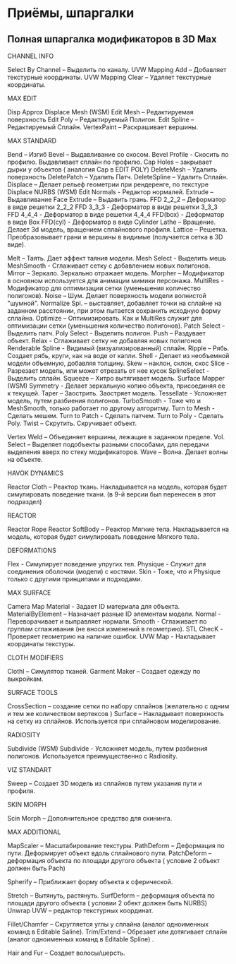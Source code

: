 # Приёмы, шпаргалки

## Полная шпаргалка модификаторов в 3D Max

CHANNEL INFO

Select By Channel – Выделить по каналу. UVW Mapping Add – Добавляет текстурные координаты. UVW Mapping Clear – Удаляет текстурные координаты.

MAX EDIT

Disp Approx Displace Mesh (WSM) Edit Mesh – Редактируемая поверхность Edit Poly – Редактируемый Полигон. Edit Spline – Редактируемый Сплайн. VertexPaint – Раскрашивает вершины.

MAX STANDARD

Bend – Изгиб Bevel – Выдавливание со скосом. Bevel Profile - Скосить по профилю. Выдавливает сплайн по профилю. Cap Holes – закрывает дырки у объектов ( аналогия Cap в EDIT POLY) DeleteMesh – Удалить поверхность DeletePatch – Удалить Патч. DeleteSpline – Удалить Сплайн. Displace – Делает рельеф геометрии при рендеренге, по текстуре Displace NURBS (WSM) Edit Normals - Редактор нормалей. Extrude – Выдавливание Face Extrude – Выдавить грань. FFD 2_2_2 – Деформатор в виде решетки 2_2_2 FFD 3_3_3 - Деформатор в виде решетки 3_3_3 FFD 4_4_4 - Деформатор в виде решетки 4_4_4 FFD(box) - Деформатор в виде Box FFD(cyl) - Деформатор в виде Cylinder Lathe – Вращение. Делает 3d модель, вращением сплайнового профиля. Lattice – Решетка. Преобразовывает грани и вершины в видимые (получается сетка в 3D виде).

Melt – Таять. Дает эффект таяния модели. Mesh Select - Выделить мешь MeshSmooth - Сглаживает сетку с добавлением новых полигонов. Mirror – Зеркало. Зеркально отражает модель. Morpher – Модификатор в основном используется для анимации мимики персонажа. MultiRes - Модификатор для оптимизации сетки (уменьшения количество полигонов). Noise – Шум. Делает поверхность модели волнистой "шумной". Normalize Spl. – выставляет, добавляет точки на сплайне на заданном расстоянии, при этом пытается сохранить исходную форму сплайна. Optimize – Оптимизировать. Как и MultiRes служит для оптимизации сетки (уменьшения количество полигонов). Patch Select - Выделить патч. Poly Select - Выделить полигон. Push – Раздувает объект. Relax - Сглаживает сетку не добавляя новых полигонов Renderable Spline - Видимый (визуализированный) сплайн. Ripple – Рябь. Создает рябь, круги, как на воде от капли. Shell - Делает из необъемной модели объемную, добавляя толщину. Skew – наклон, склон, скос Slice - Разрезает модель, или может отрезать от нее кусок SplineSelect - Выделить сплайн. Squeeze – Хитро вытягивает модель. Surface Mapper (WSM) Symmetry - Делает зеркальную копию объекта, присоединяя ее к текущей. Taper – Заострить. Заостряет модель. Tessellate - Усложняет модель, путем разбиения полигонов. TurboSmooth - Тоже что и MeshSmooth, только работает по другому алгоритму. Turn to Mesh - Сделать мешем. Turn to Patch - Сделать патчем. Turn to Poly - Сделать Poly. Twist – Скрутить. Скручивает объект.

Vertex Weld – Объединяет вершины, лежащие в заданном пределе. Vol. Select – Выделяет подобъекты разными способами, для передачи выделения вверх по стеку модификаторов. Wave – Волна. Делает волны на объекте.

HAVOK DYNAMICS

Reactor Cloth – Реактор ткань. Накладывается на модель, которая будет симулировать поведение ткани. (в 9-й версии был перенесен в этот подраздел)

REACTOR

Reactor Rope Reactor SoftBody – Реактор Мягкие тела. Накладывается на модель, которая будет симулировать поведение Мягкого тела.

DEFORMATIONS

Flex - Симулирует поведение упругих тел. Physique - Служит для соединения оболочки (модели) с костями. Skin - Тоже, что и Physique только с другими принципами и подходами.

MAX SURFACE

Camera Map Material - Задает ID материала для объекта. MaterialByElement – Назначает разные ID элементам модели. Normal - Переворачивает и выправляет нормали. Smooth - Сглаживает по группам сглаживания (не внося изменений в геометрию). STL ChecK - Проверяет геометрию на наличие ошибок. UVW Map - Накладывает координаты текстуры.

CLOTH MODIFIERS

Clothl – Симулятор тканей. Garment Maker – Создает одежду по выкройкам.

SURFACE TOOLS

CrossSection – создание сетки по набору сплайнов (желательно с одним и тем же количеством вертексов ) Surface – Накладывает поверхность на сетку из сплайнов. Используется при сплайновом моделирование.

RADIOSITY

Subdivide (WSM) Subdivide - Усложняет модель, путем разбиения полигонов. Используется преимущественно с Radiosity.

VIZ STANDART

Sweep – Создает 3D модель из сплайнов путем указания пути и профиля.

SKIN MORPH

Scin Morph – Дополнительное средство для скининга.

MAX ADDITIONAL

MapScaler – Масштабирование текстуры. PathDeform – Деформация по пути. Деформирует объект вдоль сплайнового пути. PatchDeform – деформация объекта по площади другого объекта ( условие 2 объект должен быть Pach)

Spherify – Приближает форму объекта к сферической.

Stretch – Вытянуть, растянуть. SurfDeform – деформация объекта по площади другого объекта ( условии 2 обект должен быть NURBS) Unwrap UVW – редактор текстурных координат.

Fillet/Chamfer – Скругляется углы у сплайна (аналог одноименных команд в Editable Saline). Trim/Extend – Обрезает или дотягивает сплайн (аналог одноименных команд в Editable Spline) .

Hair and Fur – Создает волосы/шерсть.
